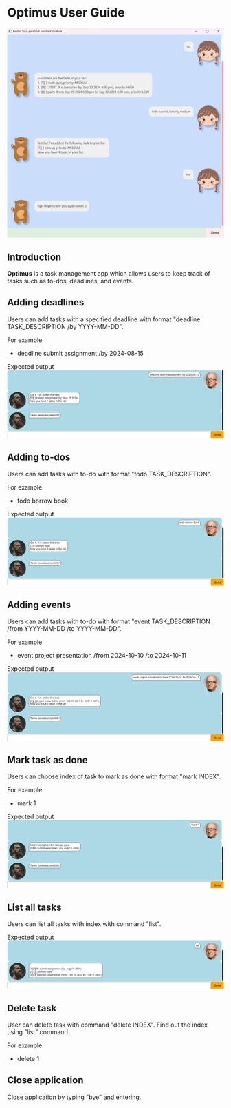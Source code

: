 # Optimus User Guide

![Optimus UI](Ui.png)

## Introduction

**Optimus** is a task management app which allows users to keep track of tasks such as to-dos, deadlines, and events.

## Adding deadlines

Users can add tasks with a specified deadline with format "deadline TASK_DESCRIPTION /by YYYY-MM-DD".

For example
- deadline submit assignment /by 2024-08-15

Expected output
![expected output](deadline_expected_output.png)

## Adding to-dos

Users can add tasks with to-do with format "todo TASK_DESCRIPTION".

For example
- todo borrow book

Expected output
![expected output](todo_expected_output.png)

## Adding events

Users can add tasks with to-do with format "event TASK_DESCRIPTION /from YYYY-MM-DD /to YYYY-MM-DD".

For example
- event project presentation /from 2024-10-10 /to 2024-10-11

Expected output
![expected output](event_expected_output.png)

## Mark task as done

Users can choose index of task to mark as done with format "mark INDEX".

For example
- mark 1

Expected output
![expected output](mark_task_as_done_output.png)

## List all tasks

Users can list all tasks with index with command "list".

Expected output
![expected output](list_output.png)

## Delete task

User can delete task with command "delete INDEX". Find out the index using "list" command.

For example
- delete 1

## Close application

Close application by typing "bye" and entering.